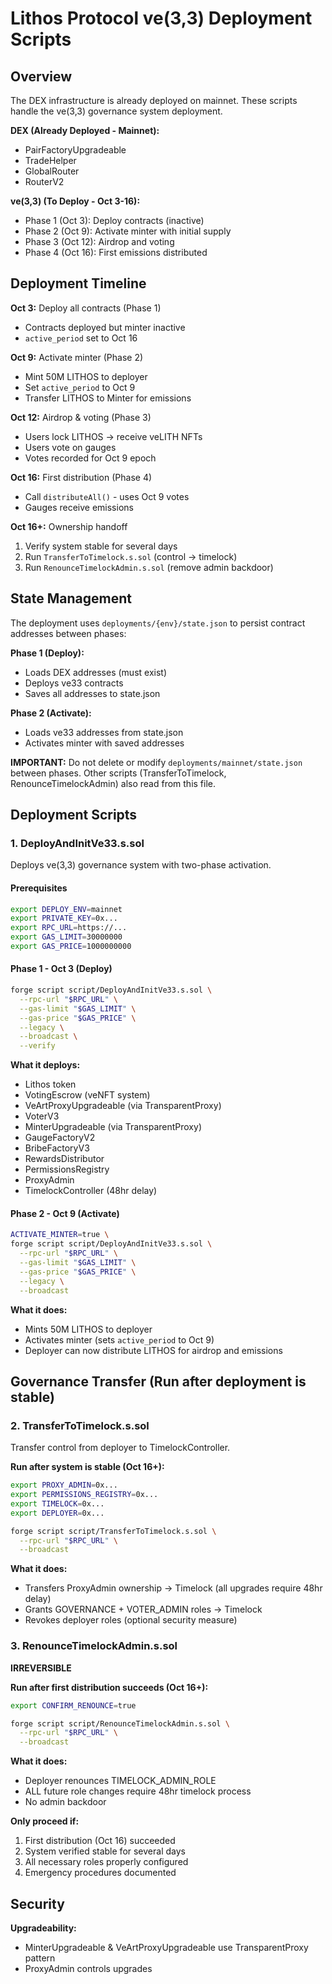 # Lithos Protocol ve(3,3) Deployment Scripts

## Overview
The DEX infrastructure is already deployed on mainnet. These scripts handle the ve(3,3) governance system deployment.

**DEX (Already Deployed - Mainnet):**
- PairFactoryUpgradeable
- TradeHelper
- GlobalRouter
- RouterV2

**ve(3,3) (To Deploy - Oct 3-16):**
- Phase 1 (Oct 3): Deploy contracts (inactive)
- Phase 2 (Oct 9): Activate minter with initial supply
- Phase 3 (Oct 12): Airdrop and voting
- Phase 4 (Oct 16): First emissions distributed

## Deployment Timeline

**Oct 3:** Deploy all contracts (Phase 1)
- Contracts deployed but minter inactive
- `active_period` set to Oct 16

**Oct 9:** Activate minter (Phase 2)
- Mint 50M LITHOS to deployer
- Set `active_period` to Oct 9
- Transfer LITHOS to Minter for emissions

**Oct 12:** Airdrop & voting (Phase 3)
- Users lock LITHOS → receive veLITH NFTs
- Users vote on gauges
- Votes recorded for Oct 9 epoch

**Oct 16:** First distribution (Phase 4)
- Call `distributeAll()` - uses Oct 9 votes
- Gauges receive emissions

**Oct 16+:** Ownership handoff
1. Verify system stable for several days
2. Run `TransferToTimelock.s.sol` (control → timelock)
3. Run `RenounceTimelockAdmin.s.sol` (remove admin backdoor)

## State Management

The deployment uses `deployments/{env}/state.json` to persist contract addresses between phases:

**Phase 1 (Deploy):**
- Loads DEX addresses (must exist)
- Deploys ve33 contracts
- Saves all addresses to state.json

**Phase 2 (Activate):**
- Loads ve33 addresses from state.json
- Activates minter with saved addresses

**IMPORTANT:** Do not delete or modify `deployments/mainnet/state.json` between phases. Other scripts (TransferToTimelock, RenounceTimelockAdmin) also read from this file.

## Deployment Scripts

### 1. DeployAndInitVe33.s.sol
Deploys ve(3,3) governance system with two-phase activation.

#### Prerequisites
```bash
export DEPLOY_ENV=mainnet
export PRIVATE_KEY=0x...
export RPC_URL=https://...
export GAS_LIMIT=30000000
export GAS_PRICE=1000000000
```

#### Phase 1 - Oct 3 (Deploy)
```bash
forge script script/DeployAndInitVe33.s.sol \
  --rpc-url "$RPC_URL" \
  --gas-limit "$GAS_LIMIT" \
  --gas-price "$GAS_PRICE" \
  --legacy \
  --broadcast \
  --verify
```

**What it deploys:**
- Lithos token
- VotingEscrow (veNFT system)
- VeArtProxyUpgradeable (via TransparentProxy)
- VoterV3
- MinterUpgradeable (via TransparentProxy)
- GaugeFactoryV2
- BribeFactoryV3
- RewardsDistributor
- PermissionsRegistry
- ProxyAdmin
- TimelockController (48hr delay)

#### Phase 2 - Oct 9 (Activate)
```bash
ACTIVATE_MINTER=true \
forge script script/DeployAndInitVe33.s.sol \
  --rpc-url "$RPC_URL" \
  --gas-limit "$GAS_LIMIT" \
  --gas-price "$GAS_PRICE" \
  --legacy \
  --broadcast
```

**What it does:**
- Mints 50M LITHOS to deployer
- Activates minter (sets `active_period` to Oct 9)
- Deployer can now distribute LITHOS for airdrop and emissions

## Governance Transfer (Run after deployment is stable)

### 2. TransferToTimelock.s.sol
Transfer control from deployer to TimelockController.

**Run after system is stable (Oct 16+):**
```bash
export PROXY_ADMIN=0x...
export PERMISSIONS_REGISTRY=0x...
export TIMELOCK=0x...
export DEPLOYER=0x...

forge script script/TransferToTimelock.s.sol \
  --rpc-url "$RPC_URL" \
  --broadcast
```

**What it does:**
- Transfers ProxyAdmin ownership → Timelock (all upgrades require 48hr delay)
- Grants GOVERNANCE + VOTER_ADMIN roles → Timelock
- Revokes deployer roles (optional security measure)

### 3. RenounceTimelockAdmin.s.sol
**IRREVERSIBLE**

**Run after first distribution succeeds (Oct 16+):**
```bash
export CONFIRM_RENOUNCE=true

forge script script/RenounceTimelockAdmin.s.sol \
  --rpc-url "$RPC_URL" \
  --broadcast
```

**What it does:**
- Deployer renounces TIMELOCK_ADMIN_ROLE
- ALL future role changes require 48hr timelock process
- No admin backdoor

**Only proceed if:**
1. First distribution (Oct 16) succeeded
2. System verified stable for several days
3. All necessary roles properly configured
4. Emergency procedures documented

## Security

**Upgradeability:**
- MinterUpgradeable & VeArtProxyUpgradeable use TransparentProxy pattern
- ProxyAdmin controls upgrades
